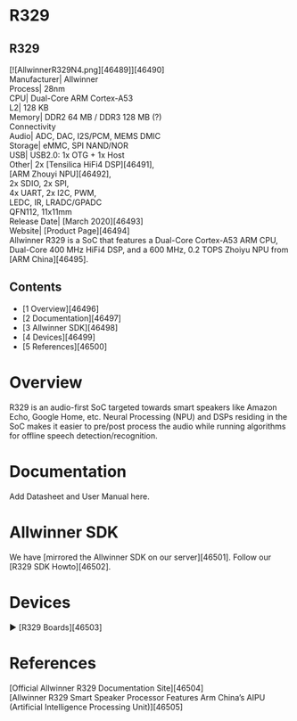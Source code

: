 # R329
R329  
---  
[![AllwinnerR329N4.png][46489]][46490]  
Manufacturer|  Allwinner  
Process|  28nm  
CPU|  Dual-Core ARM Cortex-A53  
L2|  128 KB  
Memory|  DDR2 64 MB / DDR3 128 MB (?)  
Connectivity  
Audio|  ADC, DAC, I2S/PCM, MEMS DMIC  
Storage|  eMMC, SPI NAND/NOR  
USB|  USB2.0: 1x OTG + 1x Host  
Other|  2x [Tensilica HiFi4 DSP][46491],  
[ARM Zhouyi NPU][46492],  
2x SDIO, 2x SPI,  
4x UART, 2x I2C, PWM,  
LEDC, IR, LRADC/GPADC  
QFN112, 11x11mm  
Release Date|  [March 2020][46493]  
Website|  [Product Page][46494]  
Allwinner R329 is a SoC that features a Dual-Core Cortex-A53 ARM CPU, Dual-Core 400 MHz HiFi4 DSP, and a 600 MHz, 0.2 TOPS Zhoiyu NPU from [ARM China][46495]. 
## Contents
  * [1 Overview][46496]
  * [2 Documentation][46497]
  * [3 Allwinner SDK][46498]
  * [4 Devices][46499]
  * [5 References][46500]

# Overview
R329 is an audio-first SoC targeted towards smart speakers like Amazon Echo, Google Home, etc. Neural Processing (NPU) and DSPs residing in the SoC makes it easier to pre/post process the audio while running algorithms for offline speech detection/recognition. 
# Documentation
Add Datasheet and User Manual here. 
# Allwinner SDK
We have [mirrored the Allwinner SDK on our server][46501]. Follow our [R329 SDK Howto][46502]. 
# Devices
► [R329 Boards][46503]
# References
[Official Allwinner R329 Documentation Site][46504]  
[Allwinner R329 Smart Speaker Processor Features Arm China’s AIPU (Artificial Intelligence Processing Unit)][46505]
